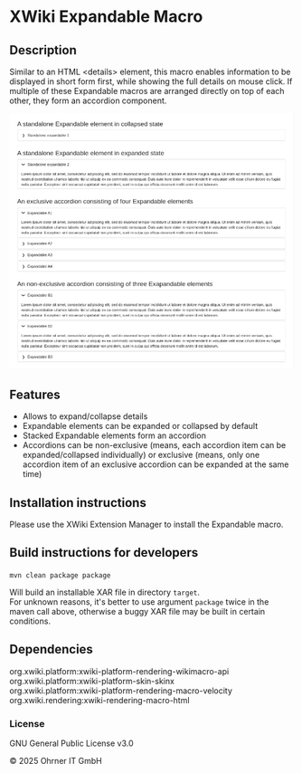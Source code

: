 # XWiki Expandable Macro

## Description
Similar to an HTML &lt;details&gt; element, this macro enables information to be displayed in short form first, while 
showing the full details on mouse click.
If multiple of these Expandable macros are arranged directly on top of each other, they form an accordion component.

![expandable.png](preview/expandable.png)

## Features

- Allows to expand/collapse details
- Expandable elements can be expanded or collapsed by default
- Stacked Expandable elements form an accordion
- Accordions can be non-exclusive (means, each accordion item can be expanded/collapsed individually) or exclusive
  (means, only one accordion item of an exclusive accordion can be expanded at the same time)

## Installation instructions

Please use the XWiki Extension Manager to install the Expandable macro.

## Build instructions for developers

`mvn clean package package`

Will build an installable XAR file in directory `target`.<br>
For unknown reasons, it's better to use argument `package` twice in the maven call above, otherwise a buggy XAR file
may be built in certain conditions.

## Dependencies
org.xwiki.platform:xwiki-platform-rendering-wikimacro-api</br>
org.xwiki.platform:xwiki-platform-skin-skinx</br>
org.xwiki.platform:xwiki-platform-rendering-macro-velocity</br>
org.xwiki.rendering:xwiki-rendering-macro-html</br>

### License
GNU General Public License v3.0

&copy; 2025 Ohrner IT GmbH
